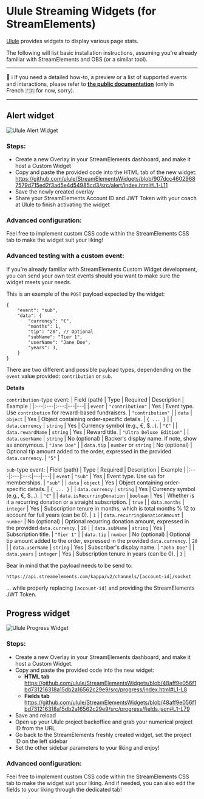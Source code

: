 # Ulule Streaming Widgets (for StreamElements)

[Ulule](https://www.ulule.com/) provides widgets to display various page stats.

The following will list basic installation instructions, assuming you're already familiar with StreamElements and OBS (or a similar tool).

----

📖 ℹ️ If you need a detailed how-to, a preview or a list of supported events and interactions, please refer to **[the public documentation](https://ulule.notion.site/ulule-stream-widgets)** (only in French 🇫🇷 for now, sorry).

----
## Alert widget

![Ulule Alert Widget](https://github.com/user-attachments/assets/8a6cee26-a608-4857-b155-24c198c02437)

### Steps:

- Create a new Overlay in your StreamElements dashboard, and make it host a Custom Widget
- Copy and paste the provided code into the HTML tab of the new widget:
https://github.com/ulule/StreamElementsWidgets/blob/907dcc46029687579d715ed2f3ad5e4d54985cd3/src/alert/index.html#L1-L11
- Save the newly created overlay
- Share your StreamElements Account ID and JWT Token with your coach at Ulule to finish activating the widget

### Advanced configuration:

Feel free to implement custom CSS code within the StreamElements CSS tab to make the widget suit your liking!

### Advanced testing with a custom event:

If you're already familiar with StreamElements Custom Widget development, you can send your own test events should you want to make sure the widget meets your needs.

This is an exemple of the `POST` payload expected by the widget:
```jsonc
{
    "event": "sub",
    "data": {
        "currency": "€",
        "months": 1,
        "tip": "20", // Optional
        "subName": "Tier 1",
        "userName": "Jane Doe",
        "years": 3,
    }
}
```

There are two different and possible payload types, dependending on the `event` value provided: `contribution` or `sub`.

**Details**

`contribution`-type event:
| Field (path) | Type | Required | Description | Example |
|:---|:---|:---:|---|---|
| `event` | `"contribution"` | Yes | Event type. Use `contribution` for reward-based fundraisers. | `"contribution"` |
| `data` | `object` | Yes | Object containing order-specific details. | `{ ... }` |
| `data.currency` | `string` | Yes | Currency symbol (e.g., €, $…). | `"€"` |
| `data.rewardName` | `string` | Yes | Reward title. | `"Ultra Deluxe Edition"` |
| `data.userName` | `string` | No (optional) | Backer's display name. If note, show as anonymous. | `"Jane Doe"`     |
| `data.tip` | `number` or `string` | No (optional) | Optional tip amount added to the order, expressed in the provided `data.currency`. | `"5"` |

`sub`-type event:
| Field (path) | Type | Required | Description | Example |
|:---|:---|:---:|---|---|
| `event` | `"sub"` | Yes | Event type. Use `sub` for memberships. | `"sub"` |
| `data` | `object` | Yes | Object containing order-specific details. | `{ ... }` |
| `data.currency` | `string` | Yes | Currency symbol (e.g., €, $…). | `"€"` |
| `data.isRecurringDonation` | `boolean` | Yes | Whether is it a recurring donation or a straight subscription. | `true` |
| `data.months` | `integer` | Yes | Subscription tenure in months, which is total months % 12 to account for full years (can be 0). | `1` |
| `data.recurringDonationAmount` | `number` | No (optional) | Optional recurring donation amount, expressed in the provided `data.currency`. | `20` |
| `data.subName` | `string` | Yes | Subscription title. | `"Tier 1"` |
| `data.tip` | `number` | No (optional) | Optional tip amount added to the order, expressed in the provided `data.currency`. | `20` |
| `data.userName` | `string` | Yes | Subscriber's display name. | `"John Doe"` |
| `data.years` | `integer` | Yes | Subscription tenure in years (can be 0). | `3` |

Bear in mind that the payload needs to be send to:

```
https://api.streamelements.com/kappa/v2/channels/[account-id]/socket
```

… while properly replacing `[account-id]` and providing the StreamElements JWT Token.

## Progress widget

![Ulule Progress Widget](https://github.com/user-attachments/assets/75bacd91-9ffd-47fa-bb23-450148ea1523)

### Steps:

- Create a new Overlay in your StreamElements dashboard, and make it host a Custom Widget.
- Copy and paste the provided code into the new widget:
  - **HTML tab**
  https://github.com/ulule/StreamElementsWidgets/blob/48aff9e056f1bd731216318a15db2a16562c29e9/src/progress/index.html#L1-L8
  - **Fields tab**
  https://github.com/ulule/StreamElementsWidgets/blob/48aff9e056f1bd731216318a15db2a16562c29e9/src/progress/fields.json#L1-L79
- Save and reload
- Open up your Ulule project backoffice and grab your numerical project ID from the URL
- Go back to the StreamElements freshly created widget, set the project ID on the left sidebar
- Set the other sidebar parameters to your liking and enjoy!

### Advanced configuration:

Feel free to implement custom CSS code within the StreamElements CSS tab to make the widget suit your liking. And if needed, you can also edit the fields to your liking through the dedicated tab!
